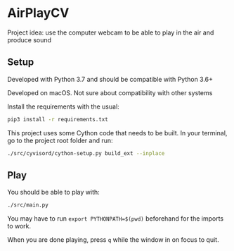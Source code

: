 # AirPlayCV

Project idea: use the computer webcam to be able to play in the air and produce sound

## Setup

Developed with Python 3.7 and should be compatible with Python 3.6+

Developed on macOS. Not sure about compatibility with other systems

Install the requirements with the usual:

```sh
pip3 install -r requirements.txt
```

This project uses some Cython code that needs to be built.
In your terminal, go to the project root folder and run:

```sh
./src/cyvisord/cython-setup.py build_ext --inplace
```

## Play

You should be able to play with:

```sh
./src/main.py
```

You may have to run `export PYTHONPATH=$(pwd)` beforehand for the imports to work.

When you are done playing, press `q` while the window in on focus to quit.
